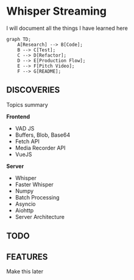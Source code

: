 # Whisper Streaming

I will document all the things I have learned here

```mermaid
graph TD;
    A[Research] --> B[Code];
    B --> C[Test];
    C --> D[Refactor];
    D --> E[Production Flow];
    E --> F[Pitch Video];
    F --> G[README];
```

## DISCOVERIES

Topics summary

**Frontend**
- VAD JS
- Buffers, Blob, Base64
- Fetch API
- Media Recorder API
- VueJS

**Server**
- Whisper 
- Faster Whisper
- Numpy
- Batch Processing
- Asyncio
- Aiohttp
- Server Architecture

## TODO

## FEATURES

Make this later
